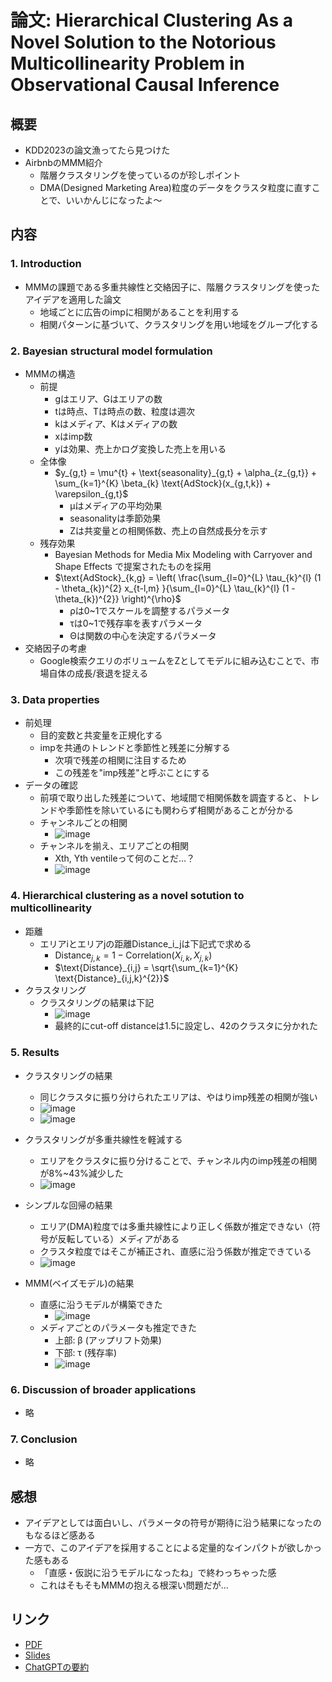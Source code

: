 # 論文: Hierarchical Clustering As a Novel Solution to the Notorious Multicollinearity Problem in Observational Causal Inference
## 概要
  - KDD2023の論文漁ってたら見つけた
  - AirbnbのMMM紹介
    - 階層クラスタリングを使っているのが珍しポイント
    - DMA(Designed Marketing Area)粒度のデータをクラスタ粒度に直すことで、いいかんじになったよ～

## 内容

### 1. Introduction
  - MMMの課題である多重共線性と交絡因子に、階層クラスタリングを使ったアイデアを適用した論文
    - 地域ごとに広告のimpに相関があることを利用する
    - 相関パターンに基づいて、クラスタリングを用い地域をグループ化する
### 2. Bayesian structural model formulation
  - MMMの構造
    - 前提
      - gはエリア、Gはエリアの数
      - tは時点、Tは時点の数、粒度は週次
      - kはメディア、Kはメディアの数
      - xはimp数
      - yは効果、売上かログ変換した売上を用いる
    - 全体像
      - $y_{g,t} = \mu^{t} + \text{seasonality}_{g,t} + \alpha_{z_{g,t}} + \sum_{k=1}^{K} \beta_{k} \text{AdStock}(x_{g,t,k}) + \varepsilon_{g,t}$
        - μはメディアの平均効果
        - seasonalityは季節効果
        - Zは共変量との相関係数、売上の自然成長分を示す
    - 残存効果
      - Bayesian Methods for Media Mix Modeling with Carryover and Shape Effects で提案されたものを採用
      - $\text{AdStock}_{k,g} = \left( \frac{\sum_{l=0}^{L} \tau_{k}^{l} (1 - \theta_{k})^{2} x_{t-l,m} }{\sum_{l=0}^{L} \tau_{k}^{l} (1 - \theta_{k})^{2}} \right)^{\rho}$
        - ρは0~1でスケールを調整するパラメータ
        - τは0~1で残存率を表すパラメータ
        - Θは関数の中心を決定するパラメータ
  - 交絡因子の考慮
    - Google検索クエリのボリュームをZとしてモデルに組み込むことで、市場自体の成長/衰退を捉える

### 3. Data properties
  - 前処理
    - 目的変数と共変量を正規化する
    - impを共通のトレンドと季節性と残差に分解する
      - 次項で残差の相関に注目するため
      - この残差を"imp残差"と呼ぶことにする
  - データの確認
    - 前項で取り出した残差について、地域間で相関係数を調査すると、トレンドや季節性を除いているにも関わらず相関があることが分かる
    - チャンネルごとの相関
      - ![image](https://scrapbox.io/files/64edf9eae89ab8002111fe90.png)
    - チャンネルを揃え、エリアごとの相関
      - Xth, Yth ventileって何のことだ…？
      - ![image](https://scrapbox.io/files/64edfa1082f327001cd2aa12.png)

### 4. Hierarchical clustering as a novel sotution to multicollinearity
  - 距離
    - エリアiとエリアjの距離Distance_i_jは下記式で求める
      - $\text{Distance}_{j,k} = 1 - \text{Correlation}(X_{i,k}, X_{j,k})$
      - $\text{Distance}_{i,j} = \sqrt{\sum_{k=1}^{K} \text{Distance}_{i,j,k}^{2}}$
  - クラスタリング
    - クラスタリングの結果は下記
      - ![image](https://scrapbox.io/files/64edfc7c901c51001b2386f7.png)
      - 最終的にcut-off distanceは1.5に設定し、42のクラスタに分かれた

### 5. Results
  - クラスタリングの結果
    - 同じクラスタに振り分けられたエリアは、やはりimp残差の相関が強い
    - ![image](https://scrapbox.io/files/64edffa5c6a7aa001b8d8432.png)
    - ![image](https://scrapbox.io/files/64edffaf94f906001cb4acbe.png)

  - クラスタリングが多重共線性を軽減する
    - エリアをクラスタに振り分けることで、チャンネル内のimp残差の相関が8%~43%減少した
    - ![image](https://scrapbox.io/files/64edffb9aee014001b0f3d74.png)
  - シンプルな回帰の結果
    - エリア(DMA)粒度では多重共線性により正しく係数が推定できない（符号が反転している）メディアがある
    - クラスタ粒度ではそこが補正され、直感に沿う係数が推定できている
    - ![image](https://scrapbox.io/files/64edfffbb2bb8e001b7680e6.png)
  - MMM(ベイズモデル)の結果
    - 直感に沿うモデルが構築できた
      - ![image](https://scrapbox.io/files/64ee008c73ec2d001bba2ede.png) 
    - メディアごとのパラメータも推定できた
      - 上部: β (アップリフト効果)
      - 下部: τ (残存率)
      - ![image](https://scrapbox.io/files/64ee00e0bf9d70001b19085d.png)

### 6. Discussion of broader applications
  - 略

### 7. Conclusion
  - 略

## 感想
  - アイデアとしては面白いし、パラメータの符号が期待に沿う結果になったのもなるほど感ある
  - 一方で、このアイデアを採用することによる定量的なインパクトが欲しかった感もある
    - 「直感・仮説に沿うモデルになったね」で終わっちゃった感
    - これはそもそもMMMの抱える根深い問題だが…

## リンク
- [PDF](https://drive.google.com/file/d/1HQekrFF1vNNrO7TF4aX43850-Dc6UHgo/view)
- [Slides](https://drive.google.com/file/d/1r0xXFFflSVDFNtGEypUGh845CeycF51q/view)
- [ChatGPTの要約](https://chat.openai.com/share/02ac24a2-e2c1-4175-a0a5-d18ba6c97c03)
